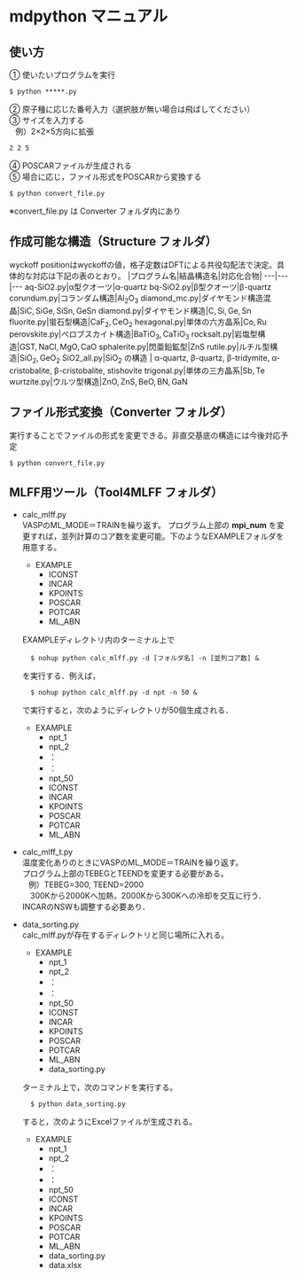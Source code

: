 # mdpython マニュアル
## 使い方
① 使いたいプログラムを実行

    $ python *****.py

② 原子種に応じた番号入力（選択肢が無い場合は飛ばしてください）  
③ サイズを入力する  
&ensp; 例）2×2×5方向に拡張

    2 2 5

④ POSCARファイルが生成される  
⑤ 場合に応じ，ファイル形式をPOSCARから変換する  

    $ python convert_file.py  

※convert_file.py は Converter フォルダ内にあり　　

   


## 作成可能な構造（Structure フォルダ）
wyckoff positionはwyckoffの値，格子定数はDFTによる共役勾配法で決定。具体的な対応は下記の表のとおり。
|プログラム名|結晶構造名|対応化合物|
---|---|---
aq-SiO2.py|α型クオーツ|α-quartz
bq-SiO2.py|β型クオーツ|β-quartz
corundum.py|コランダム構造|$\mathrm {Al_2O_3}$
diamond_mc.py|ダイヤモンド構造混晶|$\mathrm {SiC, SiGe, SiSn, GeSn}$
diamond.py|ダイヤモンド構造|$\mathrm {C, Si, Ge, Sn}$
fluorite.py|蛍石型構造|$\mathrm {CaF_2, CeO_2}$
hexagonal.py|単体の六方晶系|$\mathrm {Co, Ru}$
perovskite.py|ペロブスカイト構造|$\mathrm {BaTiO_3, CaTiO_3}$
rocksalt.py|岩塩型構造|$\mathrm { GST, NaCl, MgO, CaO}$
sphalerite.py|閃亜鉛鉱型|$\mathrm {ZnS}$
rutile.py|ルチル型構造|$\mathrm {SiO_2, GeO_2}$
SiO2_all.py|$\mathrm {SiO_2}$ の構造 | α-quartz, β-quartz, β-tridymite,  α-cristobalite, β-cristobalite, stishovite
trigonal.py|単体の三方晶系|$\mathrm {Sb, Te}$
wurtzite.py|ウルツ型構造|$\mathrm {ZnO, ZnS, BeO, BN, GaN}$


## ファイル形式変換（Converter フォルダ）
実行することでファイルの形式を変更できる。非直交基底の構造には今後対応予定　　

    $ python convert_file.py


## MLFF用ツール（Tool4MLFF フォルダ）
- calc_mlff.py  
  VASPのML_MODE＝TRAINを繰り返す。
    プログラム上部の __mpi_num__ を変更すれば，並列計算のコア数を変更可能。下のようなEXAMPLEフォルダを用意する。  
    - EXAMPLE
      - ICONST
      - INCAR
      - KPOINTS
      - POSCAR
      - POTCAR
      - ML_ABN

    EXAMPLEディレクトリ内のターミナル上で

        $ nohup python calc_mlff.py -d [フォルダ名] -n [並列コア数] &

    を実行する．例えば，
    
        $ nohup python calc_mlff.py -d npt -n 50 &

    で実行すると，次のようにディレクトリが50個生成される．
    - EXAMPLE
      - npt_1
      - npt_2
      - ：
      - ：
      - npt_50
      - ICONST
      - INCAR
      - KPOINTS
      - POSCAR
      - POTCAR
      - ML_ABN


- calc_mlff_t.py  
  温度変化ありのときにVASPのML_MODE＝TRAINを繰り返す。  
  プログラム上部のTEBEGとTEENDを変更する必要がある。  
  &ensp; 例）TEBEG=300, TEEND=2000  
  &emsp;300Kから2000Kへ加熱，2000Kから300Kへの冷却を交互に行う．  
    INCARのNSWも調整する必要あり．


- data_sorting.py  
 calc_mlff.pyが存在するディレクトリと同じ場所に入れる。  
   - EXAMPLE
      - npt_1
      - npt_2
      - ：
      - ：
      - npt_50
      - ICONST
      - INCAR
      - KPOINTS
      - POSCAR
      - POTCAR
      - ML_ABN  
      - data_sorting.py
 
  ターミナル上で，次のコマンドを実行する。  

        $ python data_sorting.py
    

    すると，次のようにExcelファイルが生成される。
    - EXAMPLE
      - npt_1
      - npt_2
      - ：
      - ：
      - npt_50
      - ICONST
      - INCAR
      - KPOINTS
      - POSCAR
      - POTCAR
      - ML_ABN  
      - data_sorting.py
      - data.xlsx

  



